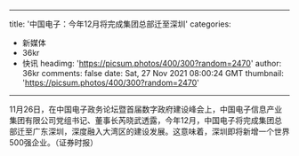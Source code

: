 
---
title: '中国电子：今年12月将完成集团总部迁至深圳'
categories: 
 - 新媒体
 - 36kr
 - 快讯
headimg: 'https://picsum.photos/400/300?random=2470'
author: 36kr
comments: false
date: Sat, 27 Nov 2021 08:00:24 GMT
thumbnail: 'https://picsum.photos/400/300?random=2470'
---

<div>   
11月26日，在中国电子政务论坛暨首届数字政府建设峰会上，中国电子信息产业集团有限公司党组书记、董事长芮晓武透露，今年12月，中国电子将完成集团总部迁至广东深圳，深度融入大湾区的建设发展。这意味着，深圳即将新增一个世界500强企业。（证券时报）  
</div>
            
